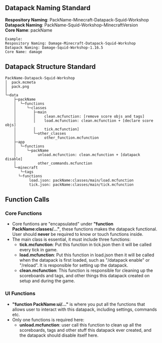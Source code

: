 
## Datapack Naming Standard
**Respository Naming**: PackName-Minecraft-Datapack-Squid-Workshop\
**Datapack Naming**: PackName-Squid-Workshop-MinecraftVersion\
**Core Name**: packName

	Example:
	Respository Naming: Damage-Minecraft-Datapack-Squid-Workshop
	Datapack Naming: Damage-Squid-Workshop-1.16.5
	Core Name: damage


## Datapack Structure Standard

	PackName-Datapack-Squid-Workshop
	│  pack.mcmeta
	│  pack.png
	│
	└─data
	    ├─packName
	    │  └─functions
	    │     └─classes
	    │        ├─main
	    │        │    clean.mcfunction: [remove score objs and tags]
	    │        │    load.mcfunction: clean.mcfunction + [declare score objs]
	    │        │    tick.mcfunction]
	    │        └─other_classes
 	    │             other_function.mcfunction
 	    ├─app
 	    │  └─functions
	    │     └─packName
	    │          unload.mcfunction: clean.mcfunction + [datapack disable]
	    │          other_commands.mcfunction
	    └─minecraft
	       └─tags
		  └─functions
		       load.json: packName:classes/main/load.mcfunction
		       tick.json: packName:classes/main/tick.mcfunction


## Function Calls
### Core Functions
* Core funtions are "encapsulated" under **"function PackName:classes/..."**, these functions makes the datapack functional. User should **never** be required to know or touch functions inside.
* The main class is essential, it must include three functions: 
	*	**tick.mcfunction**: Put this function in tick.json then it will be called every tick in game.
	*	**load.mcfunction**: Put this function in load.json then it will be called when the datapack is first loaded, such as "/datapack enable" or "/reload". It is responsible for setting up the datapack.
	*	**clean.mcfunction**: This function is responsible for cleaning up the scoreboards and tags, and other things this datapack created on setup and during the game.
### UI Functions
*	**"function PackName:ui/..."** is where you put all the functions that allows user to interact with this datapack, including settings, commands etc.
*	Only one functions is required here: 
	* **unload.mcfunction**: user call this function to clean up all the scoreboards, tags and other stuff this datapack ever created, and the datapack should disable itself here.
	

